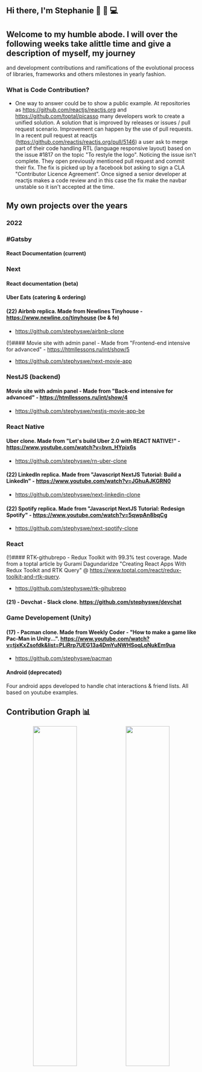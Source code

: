 ## Hi there,  I'm Stephanie 👋 👩 💻     

## Welcome to my humble abode. I will over the following weeks take alittle time and give a description of myself, my journey
and development contributions and ramifications of the evolutional process of libraries, frameworks and others milestones in yearly fashion.

### What is Code Contribution? 
- One way to answer could be to show a public example. At repositories as <https://github.com/reactjs/reactjs.org> and <https://github.com/toptal/picasso> many developers work to create a unified solution. A solution that is improved by releases or issues / pull request scenario. Improvement can happen by the use of pull requests. In a recent pull request at reactjs (https://github.com/reactjs/reactjs.org/pull/5146) a user ask to merge part of their code handling RTL (language responsive layout) based on the issue #1817 on the topic "To restyle the logo". Noticing the issue isn't complete. They open previously mentioned pull request and commit their fix. The fix is picked up by a facebook bot asking to sign a CLA "Contributor Licence Agreement". Once signed a senior developer at reactjs makes a code review and in this case the fix make the navbar unstable so it isn't accepted at the time.

## My own projects over the years

### 2022
### #Gatsby
#### React Documentation (current)

### Next 
#### React documentation (beta)
#### Uber Eats (catering & ordering)
#### (22) Airbnb replica.  Made from Newlines Tinyhouse - https://www.newline.co/tinyhouse (be & fe) 
- https://github.com/stephyswe/airbnb-clone

(!)#### Movie site with admin panel - Made from "Frontend-end intensive for advanced" - https://htmllessons.ru/int/show/5
- https://github.com/stephyswe/next-movie-app


### NestJS (backend)
#### Movie site with admin panel - Made from "Back-end intensive for advanced" - https://htmllessons.ru/int/show/4
- https://github.com/stephyswe/nestjs-movie-app-be


### React Native
#### Uber clone. Made from "Let's build Uber 2.0 with REACT NATIVE!" - https://www.youtube.com/watch?v=bvn_HYpix6s
- https://github.com/stephyswe/rn-uber-clone

#### (22) LinkedIn replica. Made from "Javascript NextJS Tutorial: Build a LinkedIn" -  https://www.youtube.com/watch?v=JGhuAJKGRN0
- https://github.com/stephyswe/next-linkedin-clone
#### (22) Spotify replica. Made from "Javascript NextJS Tutorial: Redesign Spotify" -  https://www.youtube.com/watch?v=5qwpAn8bqCg
- https://github.com/stephyswe/next-spotify-clone

### React
(!)#### RTK-githubrepo - Redux Toolkit with 99.3% test coverage. Made from a toptal article by Gurami Dagundaridze "Creating React Apps With Redux Toolkit and RTK Query" @ https://www.toptal.com/react/redux-toolkit-and-rtk-query. 
- https://github.com/stephyswe/rtk-gihubrepo

#### (21) - Devchat - Slack clone. https://github.com/stephyswe/devchat

### Game Developement (Unity)
#### (17) - Pacman clone. Made from Weekly Coder - "How to make a game like Pac-Man in Unity...". https://www.youtube.com/watch?v=tjxKxZsofdk&list=PLiRrp7UEG13a4DmYuNWHSoqLqNukEm9ua
- https://github.com/stephyswe/pacman

#### Android (deprecated)
Four android apps developed to handle chat interactions & friend lists. All based on youtube examples.


## Contribution Graph 📊
<p align="center">
  <img width="48%" src="https://github-readme-stats.vercel.app/api?username=stephyswe&show_icons=true&theme=tokyonight" />
  <img width="48%" src="https://github-readme-streak-stats.herokuapp.com/?user=stephyswe&theme=tokyonight" />
</p>
